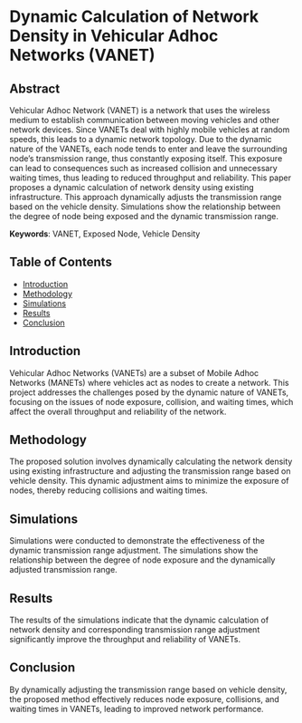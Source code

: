 # Dynamic Calculation of Network Density in Vehicular Adhoc Networks (VANET)

## Abstract

Vehicular Adhoc Network (VANET) is a network that uses the wireless medium to establish communication between moving vehicles and other network devices. Since VANETs deal with highly mobile vehicles at random speeds, this leads to a dynamic network topology. Due to the dynamic nature of the VANETs, each node tends to enter and leave the surrounding node’s transmission range, thus constantly exposing itself. This exposure can lead to consequences such as increased collision and unnecessary waiting times, thus leading to reduced throughput and reliability. This paper proposes a dynamic calculation of network density using existing infrastructure. This approach dynamically adjusts the transmission range based on the vehicle density. Simulations show the relationship between the degree of node being exposed and the dynamic transmission range.

**Keywords**: VANET, Exposed Node, Vehicle Density

## Table of Contents

- [Introduction](#introduction)
- [Methodology](#methodology)
- [Simulations](#simulations)
- [Results](#results)
- [Conclusion](#conclusion)

## Introduction

Vehicular Adhoc Networks (VANETs) are a subset of Mobile Adhoc Networks (MANETs) where vehicles act as nodes to create a network. This project addresses the challenges posed by the dynamic nature of VANETs, focusing on the issues of node exposure, collision, and waiting times, which affect the overall throughput and reliability of the network.

## Methodology

The proposed solution involves dynamically calculating the network density using existing infrastructure and adjusting the transmission range based on vehicle density. This dynamic adjustment aims to minimize the exposure of nodes, thereby reducing collisions and waiting times.

## Simulations

Simulations were conducted to demonstrate the effectiveness of the dynamic transmission range adjustment. The simulations show the relationship between the degree of node exposure and the dynamically adjusted transmission range.

## Results

The results of the simulations indicate that the dynamic calculation of network density and corresponding transmission range adjustment significantly improve the throughput and reliability of VANETs.

## Conclusion

By dynamically adjusting the transmission range based on vehicle density, the proposed method effectively reduces node exposure, collisions, and waiting times in VANETs, leading to improved network performance.


